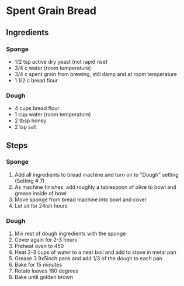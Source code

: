 # Spent Grain Bread

## Ingredients

### Sponge
* 1/2 tsp active dry yeast (not rapid rise)
* 3/4 c water (room temperature)
* 3/4 c spent grain from brewing, still damp and at room temperature
* 1 1/2 c bread flour

### Dough
* 4 cups bread flour
* 1 cup water (room temperature)
* 2 tbsp honey
* 2 tsp salt

## Steps

### Sponge
1. Add all ingredients to bread machine and turn on to "Dough" setting (Setting # 7)
1. As machine finishes, add roughly a tablespoon of olive to bowl and grease inside of bowl
1. Move sponge from bread machine into bowl and cover
1. Let sit for 24ish hours

### Dough
1. Mix rest of dough ingredients with the sponge
1. Cover again for 2-3 hours
1. Preheat oven to 450
1. Heat 2-3 cups of water to a near boil and add to stove in metal pan
1. Grease 3 9x5inch pans and add 1/3 of the dough to each pan
1. Bake for 15 minutes
1. Rotate loaves 180 degrees
1. Bake until golden brown

